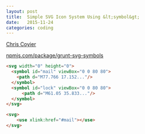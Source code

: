 ```yaml
---
layout: post
title:  Simple SVG Icon System Using &lt;symbol&gt;
date:   2015-11-24
categories: coding
---
```


[Chris Coyier](https://css-tricks.com/svg-symbol-good-choice-icons/)

[npmjs.com/package/grunt-svg-symbols](https://www.npmjs.com/package/grunt-svg-symbols)

~~~ html
<svg width="0" height="0">
  <symbol id="mail" viewBox="0 0 80 80">
    <path d="M77.766 17.152..."/>
  </symbol>
  <symbol id="lock" viewBox="0 0 80 80">
      <path d="M61.05 35.833..."/>
  </symbol>
</svg>
~~~~

~~~~ html
<svg>
    <use xlink:href="#mail"></use>
</svg>
~~~~
